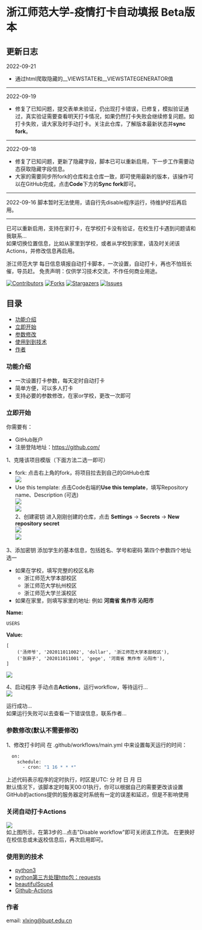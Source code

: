 # 浙江师范大学-疫情打卡自动填报 Beta版本
## 更新日志

2022-09-21

- 通过html爬取隐藏的\_\_VIEWSTATE和\_\_VIEWSTATEGENERATOR值

---

2022-09-19

- 修复了已知问题，提交表单未验证，仍出现打卡错误，已修复，模拟验证通过，真实验证需要查看明天打卡情况，如果仍然打卡失败会继续修复问题。如打卡失败，请大家及时手动打卡。关注此仓库，了解版本最新状态并**sync fork**。

---

2022-09-18 

- 修复了已知问题，更新了隐藏字段，脚本已可以重新启用，下一步工作需要动态获取隐藏字段信息。
- 大家的需要同步所fork的仓库和主仓库一致，即可使用最新的版本，该操作可以在GitHub完成，点击**Code**下方的**Sync fork**即可。

---

2022-09-16 脚本暂时无法使用，请自行先disable程序运行，待维护好后再启用。

---

已可以重新启用，支持在家打卡，在学校打卡没有验证，在校生打卡遇到问题请和我联系...  
如果切换位置信息，比如从家里到学校，或者从学校到家里，请及时关闭该Actions，并修改信息再启用。

浙江师范大学 每日信息填报自动打卡脚本，一次设置，自动打卡，再也不怕班长催，导员赶。
免责声明：仅供学习技术交流，不作任何商业用途。

<!-- PROJECT SHIELDS -->

[![Contributors][contributors-shield]][contributors-url]
[![Forks][forks-shield]][forks-url]
[![Stargazers][stars-shield]][stars-url]
[![Issues][issues-shield]][issues-url]


## 目录

- [功能介绍](#功能介绍)
- [立即开始](#立即开始)
- [参数修改](#参数修改)
- [使用到到技术](#使用到的技术)
- [作者](#作者)

### 功能介绍
- 一次设置打卡参数，每天定时自动打卡
- 简单方便，可以多人打卡
- 支持必要的参数修改，在家or学校，更改一次即可

### 立即开始
你需要有：
- GitHub账户
- 注册登陆地址：https://github.com/

1、克隆该项目模版（下面方法二选一即可）
- fork: 点击右上角的fork，将项目拉去到自己的GitHub仓库 </br>
<img src='image/fork.png'></img>
- Use this template: 点击Code右端的**Use this template**，填写Repository name、Description (可选) </br>
<img src='image/use this template.png'></img> </br>
<img src='image/template.png'></img></br>
2、创建密钥
进入刚刚创建的仓库，点击
**Settings** -> **Secrets** -> **New repository secret** </br>
<img src='image/settings.png'></img></br>
<img src='image/secrets.png'></img></br>

3、添加密钥
添加学生的基本信息，包括姓名、学号和密码
第四个参数四个地址选一
- 如果在学校，填写完整的校区名称
  - 浙江师范大学本部校区
  - 浙江师范大学杭州校区
  - 浙江师范大学兰溪校区
- 如果在家里，则填写家里的地址: 例如 **河南省 焦作市 沁阳市** 

**Name:** 

```
USERS
```

**Value:**  

```python3
[
    ('汤师爷', '202011011002', 'dollar', '浙江师范大学本部校区'),
    ('张麻子', '202011011001', 'gege', '河南省 焦作市 沁阳市'),
]
```
<img src='image/users.png'></img></br>

4、启动程序
手动点击**Actions**，运行workflow，等待运行...  
<img src='image/run.png'></img>  

运行成功...  
如果运行失败可以去查看一下错误信息，联系作者...

### 参数修改(默认不需要修改)
1、修改打卡时间
在 .github/workflows/main.yml 中来设置每天运行的时间：
```bash
  on:
    schedule:
      - cron: "1 16 * * *"
```
上述代码表示程序的定时执行，时区是UTC: 分 时 日 月 日 </br>
默认情况下，该脚本定时每天00:01执行，你可以根据自己的需要更改该设置</br>
GitHub的actions提供的服务器定时系统有一定的误差和延迟，但是不影响使用</br>

### 关闭自动打卡Actions
<img src='image/disable_workflow.png'></img></br>
如上图所示，在第3步的...点击"Disable workflow"即可关闭该工作流。
在更换好在校信息或未返校信息后，再次启用即可。

### 使用到的技术

- [python3](https://www.python.org/)
- [python第三方处理http包：requests](https://pypi.org/project/requests/)
- [beautifulSoup4](https://pypi.org/project/beautifulsoup4/)
- [Github-Actions](https://docs.github.com/en/actions/learn-github-actions)


### 作者

email: xlxing@bupt.edu.cn

<!-- links -->

[contributors-shield]: https://img.shields.io/github/contributors/xlxingRun/zjnu-auto-clock.svg?style=flat-square
[contributors-url]: https://github.com/xlxingRun/zjnu-auto-clock/graphs/contributors
[forks-shield]: https://img.shields.io/github/forks/xlxingRun/zjnu-auto-clock.svg?style=flat-square
[forks-url]: https://github.com/xlxingRun/zjnu-auto-clock/network/members
[stars-shield]: https://img.shields.io/github/stars/xlxingRun/zjnu-auto-clock.svg?style=flat-square
[stars-url]: https://github.com/xlxingRun/zjnu-auto-clock/stargazers
[issues-shield]: https://img.shields.io/github/issues/xlxingRun/zjnu-auto-clock.svg?style=flat-square
[issues-url]: https://github.com/xlxingRun/zjnu-auto-clock/issues
